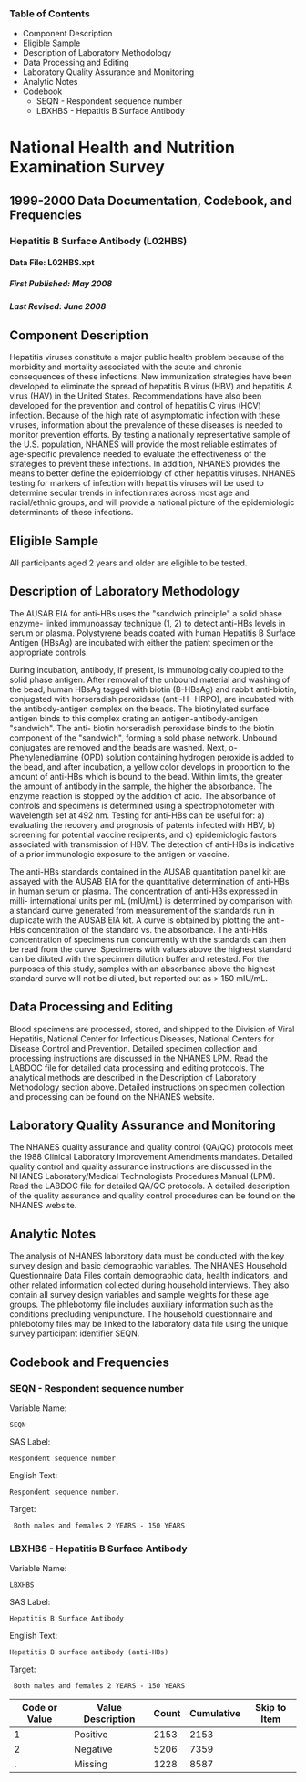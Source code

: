 ### Table of Contents

  * Component Description
  * Eligible Sample
  * Description of Laboratory Methodology
  * Data Processing and Editing
  * Laboratory Quality Assurance and Monitoring
  * Analytic Notes
  * Codebook
    * SEQN - Respondent sequence number
    * LBXHBS - Hepatitis B Surface Antibody

# National Health and Nutrition Examination Survey

## 1999-2000 Data Documentation, Codebook, and Frequencies

### Hepatitis B Surface Antibody (L02HBS)

####  Data File: L02HBS.xpt

##### First Published: May 2008

##### Last Revised: June 2008

## Component Description

Hepatitis viruses constitute a major public health problem because of the
morbidity and mortality associated with the acute and chronic consequences of
these infections. New immunization strategies have been developed to eliminate
the spread of hepatitis B virus (HBV) and hepatitis A virus (HAV) in the
United States. Recommendations have also been developed for the prevention and
control of hepatitis C virus (HCV) infection. Because of the high rate of
asymptomatic infection with these viruses, information about the prevalence of
these diseases is needed to monitor prevention efforts. By testing a
nationally representative sample of the U.S. population, NHANES will provide
the most reliable estimates of age-specific prevalence needed to evaluate the
effectiveness of the strategies to prevent these infections. In addition,
NHANES provides the means to better define the epidemiology of other hepatitis
viruses. NHANES testing for markers of infection with hepatitis viruses will
be used to determine secular trends in infection rates across most age and
racial/ethnic groups, and will provide a national picture of the epidemiologic
determinants of these infections.

## Eligible Sample

All participants aged 2 years and older are eligible to be tested.

## Description of Laboratory Methodology

The AUSAB EIA for anti-HBs uses the "sandwich principle" a solid phase enzyme-
linked immunoassay technique (1, 2) to detect anti-HBs levels in serum or
plasma. Polystyrene beads coated with human Hepatitis B Surface Antigen
(HBsAg) are incubated with either the patient specimen or the appropriate
controls.

During incubation, antibody, if present, is immunologically coupled to the
solid phase antigen. After removal of the unbound material and washing of the
bead, human HBsAg tagged with biotin (B-HBsAg) and rabbit anti-biotin,
conjugated with horseradish peroxidase (anti-H- HRPO), are incubated with the
antibody-antigen complex on the beads. The biotinylated surface antigen binds
to this complex crating an antigen-antibody-antigen "sandwich". The anti-
biotin horseradish peroxidase binds to the biotin component of the "sandwich",
forming a sold phase network. Unbound conjugates are removed and the beads are
washed. Next, o-Phenylenediamine (OPD) solution containing hydrogen peroxide
is added to the bead, and after incubation, a yellow color develops in
proportion to the amount of anti-HBs which is bound to the bead. Within
limits, the greater the amount of antibody in the sample, the higher the
absorbance. The enzyme reaction is stopped by the addition of acid. The
absorbance of controls and specimens is determined using a spectrophotometer
with wavelength set at 492 nm. Testing for anti-HBs can be useful for: a)
evaluating the recovery and prognosis of patents infected with HBV, b)
screening for potential vaccine recipients, and c) epidemiologic factors
associated with transmission of HBV. The detection of anti-HBs is indicative
of a prior immunologic exposure to the antigen or vaccine.

The anti-HBs standards contained in the AUSAB quantitation panel kit are
assayed with the AUSAB EIA for the quantitative determination of anti-HBs in
human serum or plasma. The concentration of anti-HBs expressed in milli-
international units per mL (mIU/mL) is determined by comparison with a
standard curve generated from measurement of the standards run in duplicate
with the AUSAB EIA kit. A curve is obtained by plotting the anti-HBs
concentration of the standard vs. the absorbance. The anti-HBs concentration
of specimens run concurrently with the standards can then be read from the
curve. Specimens with values above the highest standard can be diluted with
the specimen dilution buffer and retested. For the purposes of this study,
samples with an absorbance above the highest standard curve will not be
diluted, but reported out as > 150 mIU/mL.

## Data Processing and Editing

Blood specimens are processed, stored, and shipped to the Division of Viral
Hepatitis, National Center for Infectious Diseases, National Centers for
Disease Control and Prevention. Detailed specimen collection and processing
instructions are discussed in the NHANES LPM. Read the LABDOC file for
detailed data processing and editing protocols. The analytical methods are
described in the Description of Laboratory Methodology section above. Detailed
instructions on specimen collection and processing can be found on the NHANES
website.

## Laboratory Quality Assurance and Monitoring

The NHANES quality assurance and quality control (QA/QC) protocols meet the
1988 Clinical Laboratory Improvement Amendments mandates. Detailed quality
control and quality assurance instructions are discussed in the NHANES
Laboratory/Medical Technologists Procedures Manual (LPM). Read the LABDOC file
for detailed QA/QC protocols. A detailed description of the quality assurance
and quality control procedures can be found on the NHANES website.

## Analytic Notes

The analysis of NHANES laboratory data must be conducted with the key survey
design and basic demographic variables. The NHANES Household Questionnaire
Data Files contain demographic data, health indicators, and other related
information collected during household interviews. They also contain all
survey design variables and sample weights for these age groups. The
phlebotomy file includes auxiliary information such as the conditions
precluding venipuncture. The household questionnaire and phlebotomy files may
be linked to the laboratory data file using the unique survey participant
identifier SEQN.

## Codebook and Frequencies

### SEQN - Respondent sequence number

Variable Name:

    SEQN
SAS Label:

    Respondent sequence number
English Text:

    Respondent sequence number.
Target:

     Both males and females 2 YEARS - 150 YEARS

### LBXHBS - Hepatitis B Surface Antibody

Variable Name:

    LBXHBS
SAS Label:

    Hepatitis B Surface Antibody
English Text:

    Hepatitis B surface antibody (anti-HBs)
Target:

     Both males and females 2 YEARS - 150 YEARS
Code or Value | Value Description | Count | Cumulative | Skip to Item  
---|---|---|---|---  
1 | Positive | 2153 | 2153 |   
2 | Negative | 5206 | 7359 |   
. | Missing | 1228 | 8587 | 

